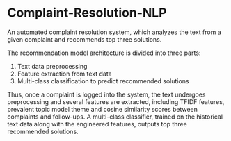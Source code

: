 # Complaint-Resolution-NLP

An automated complaint resolution system, which analyzes the text from a given complaint and recommends top three solutions.

The recommendation model architecture is divided into three parts:
1. Text data preprocessing
2. Feature extraction from text data
3. Multi-class classification to predict recommended solutions

Thus, once a complaint is logged into the system, the text undergoes preprocessing and several features are extracted, including TFIDF features, prevalent topic model theme and cosine similarity scores between complaints and follow-ups. A multi-class classifier, trained on the historical text data along with the engineered features, outputs top three recommended solutions.
